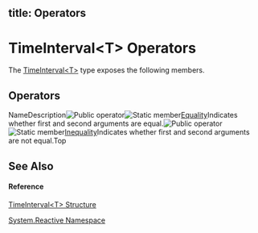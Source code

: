 title: Operators
---
# TimeInterval\<T\> Operators

The [TimeInterval\<T\>](TimeInterval/TimeInterval(T)) type exposes the following members.

## Operators

NameDescription![Public operator](https://reactiveui.net/assets/img/Hh229204.puboperator(en-us,VS.103).gif "Public operator")![Static member](https://reactiveui.net/assets/img/Hh244319.static(en-us,VS.103).gif "Static member")[Equality](https://msdn.microsoft.com/en-us/library/m:system.reactive.timeinterval%601.op_equality(system.reactive.timeinterval%7b%600%7d%2csystem.reactive.timeinterval%7b%600%7d)(v=VS.103))Indicates whether first and second arguments are equal.![Public operator](https://reactiveui.net/assets/img/Hh229204.puboperator(en-us,VS.103).gif "Public operator")![Static member](https://reactiveui.net/assets/img/Hh244319.static(en-us,VS.103).gif "Static member")[Inequality](https://msdn.microsoft.com/en-us/library/m:system.reactive.timeinterval%601.op_inequality(system.reactive.timeinterval%7b%600%7d%2csystem.reactive.timeinterval%7b%600%7d)(v=VS.103))Indicates whether first and second arguments are not equal.Top

## See Also

#### Reference

[TimeInterval\<T\> Structure](TimeInterval/TimeInterval(T))

[System.Reactive Namespace](System.Reactive/System.Reactive)
